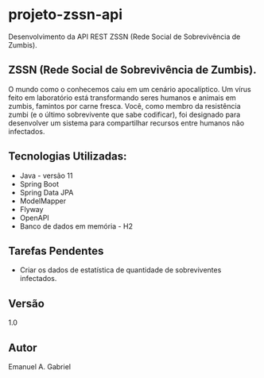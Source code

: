 # projeto-zssn-api
Desenvolvimento da API REST  ZSSN (Rede Social de Sobrevivência de Zumbis).

## ZSSN (Rede Social de Sobrevivência de Zumbis). 
O mundo como o conhecemos caiu em um cenário apocalíptico. Um vírus feito em laboratório está transformando seres humanos e animais em zumbis, famintos por carne fresca.
Você, como membro da resistência zumbi (e o último sobrevivente que sabe codificar), foi designado para desenvolver um sistema para compartilhar recursos entre humanos não infectados.


## Tecnologias Utilizadas:
 - Java - versão 11
 - Spring Boot
 - Spring Data JPA
 - ModelMapper
 - Flyway
 - OpenAPI
 - Banco de dados em memória - H2



## Tarefas Pendentes
  - Criar os dados de estatística de quantidade de sobreviventes infectados.
  



## Versão
 1.0
 
## Autor
Emanuel A. Gabriel
